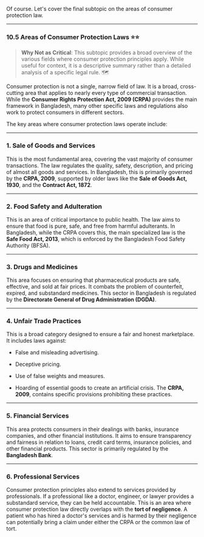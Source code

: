 Of course. Let's cover the final subtopic on the areas of consumer protection law.

---

### 10.5 Areas of Consumer Protection Laws ⭐⭐

> **Why Not as Critical**: This subtopic provides a broad overview of the various fields where consumer protection principles apply. While useful for context, it is a descriptive summary rather than a detailed analysis of a specific legal rule. 🗺️

Consumer protection is not a single, narrow field of law. It is a broad, cross-cutting area that applies to nearly every type of commercial transaction. While the **Consumer Rights Protection Act, 2009 (CRPA)** provides the main framework in Bangladesh, many other specific laws and regulations also work to protect consumers in different sectors.

The key areas where consumer protection laws operate include:

---

### 1. Sale of Goods and Services

This is the most fundamental area, covering the vast majority of consumer transactions. The law regulates the quality, safety, description, and pricing of almost all goods and services. In Bangladesh, this is primarily governed by the **CRPA, 2009**, supported by older laws like the **Sale of Goods Act, 1930**, and the **Contract Act, 1872**.

---

### 2. Food Safety and Adulteration

This is an area of critical importance to public health. The law aims to ensure that food is pure, safe, and free from harmful adulterants. In Bangladesh, while the CRPA covers this, the main specialized law is the **Safe Food Act, 2013**, which is enforced by the Bangladesh Food Safety Authority (BFSA).

---

### 3. Drugs and Medicines

This area focuses on ensuring that pharmaceutical products are safe, effective, and sold at fair prices. It combats the problem of counterfeit, expired, and substandard medicines. This sector in Bangladesh is regulated by the **Directorate General of Drug Administration (DGDA)**.

---

### 4. Unfair Trade Practices

This is a broad category designed to ensure a fair and honest marketplace. It includes laws against:

- False and misleading advertising.
    
- Deceptive pricing.
    
- Use of false weights and measures.
    
- Hoarding of essential goods to create an artificial crisis. The **CRPA, 2009**, contains specific provisions prohibiting these practices.
    

---

### 5. Financial Services

This area protects consumers in their dealings with banks, insurance companies, and other financial institutions. It aims to ensure transparency and fairness in relation to loans, credit card terms, insurance policies, and other financial products. This sector is primarily regulated by the **Bangladesh Bank**.

---

### 6. Professional Services

Consumer protection principles also extend to services provided by professionals. If a professional like a doctor, engineer, or lawyer provides a substandard service, they can be held accountable. This is an area where consumer protection law directly overlaps with the **tort of negligence**. A patient who has hired a doctor's services and is harmed by their negligence can potentially bring a claim under either the CRPA or the common law of tort.